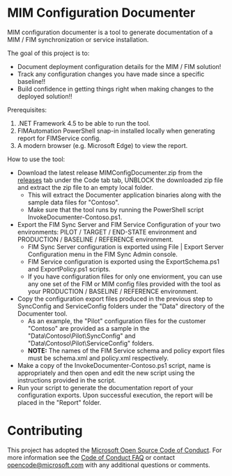 # MIM Configuration Documenter

MIM configuration documenter is a tool to generate documentation of a MIM / FIM synchronization or service installation.

The goal of this project is to:

* Document deployment configuration details for the MIM / FIM solution!
* Track any configuration changes you have made since a specific baseline!!
* Build confidence in getting things right when making changes to the deployed solution!!

Prerequisites:

1. .NET Framework 4.5 to be able to run the tool.
2. FIMAutomation PowerShell snap-in installed locally when generating report for FIMService config.
3. A modern browser (e.g. Microsoft Edge) to view the report.

How to use the tool:

* Download the latest release MIMConfigDocumenter.zip from the [releases](https://github.com/Microsoft/MIMConfigDocumenter/releases) tab under the Code tab tab, UNBLOCK the downloaded zip file and extract the zip file to an empty local folder.
	* This will extract the Documenter application binaries along with the sample data files for "Contoso".
	* Make sure that the tool runs by running the PowerShell script InvokeDocumenter-Contoso.ps1.
* Export the FIM Sync Server and FIM Service Configuration of your two environments: PILOT / TARGET / END-STATE environment and PRODUCTION / BASELINE / REFERENCE environment.
	* FIM Sync Server configuration is exported using File | Export Server Configuration menu in the FIM Sync Admin console.
	* FIM Service configuration is exported using the ExportSchema.ps1 and ExportPolicy.ps1 scripts.
	* If you have configuration files for only one enviorment, you can use any one set of the FIM or MIM config files provided with the tool as your PRODUCTION / BASELINE / REFERENCE environment.
* Copy the configuration export files produced in the previous step to SyncConfig and ServiceConfig folders under the "Data" directory of the Documenter tool.
	* As an example, the "Pilot" configuration files for the customer "Contoso" are provided as a sample in the "Data\Contoso\Pilot\SyncConfig" and "Data\Contoso\Pilot\ServiceConfig" folders.
	* **NOTE:** The names of the FIM Service schema and policy export files must be schema.xml and policy.xml respectively.
* Make a copy of the InvokeDocumenter-Contoso.ps1 script, name is appropriately and then open and edit the new script using the instructions provided in the script.
* Run your script to generate the documentation report of your configuration exports. Upon successful execution, the report will be placed in the "Report" folder.

# Contributing

This project has adopted the [Microsoft Open Source Code of Conduct](https://opensource.microsoft.com/codeofconduct/). For more information see the [Code of Conduct FAQ](https://opensource.microsoft.com/codeofconduct/faq/) or contact [opencode@microsoft.com](mailto:opencode@microsoft.com) with any additional questions or comments.
